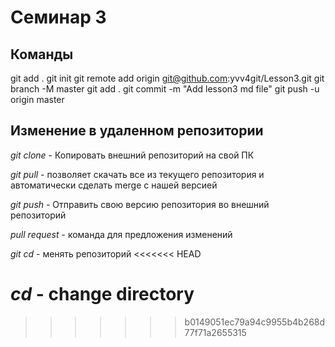 # Семинар 3



## Команды
git add .
git init
git remote add origin git@github.com:yvv4git/Lesson3.git
git branch -M master
git add .
git commit -m "Add lesson3 md file"
git push -u origin master


## Изменение в удаленном репозитории

*git clone* - Копировать внешний репозиторий на свой ПК

*git pull* - позволяет скачать все  из текущего репозитория и автоматически сделать merge с нашей версией

*git push* - Отправить свою версию репозитория во внешний репозиторий 

*pull request* - команда для предложения изменений

*git cd* - менять репозиторий
<<<<<<< HEAD

*cd* - change directory 
=======
>>>>>>> b0149051ec79a94c9955b4b268d77f71a2655315
